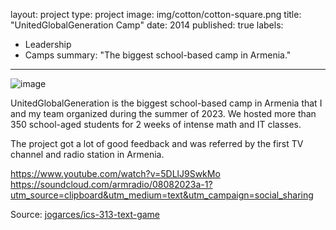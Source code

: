 layout: project
type: project
image: img/cotton/cotton-square.png
title: "UnitedGlobalGeneration Camp"
date: 2014
published: true
labels:
  - Leadership
  - Camps
summary: "The biggest school-based camp in Armenia."
---

![image](https://github.com/user-attachments/assets/8d6a21a8-5b6e-4a51-b35d-099c17a0b848)

UnitedGlobalGeneration is the biggest school-based camp in Armenia that I and my team organized during the summer of 2023. We hosted more than 350 school-aged students for 2 weeks of intense math and IT classes.

The project got a lot of good feedback and was referred by the first TV channel and radio station in Armenia. 

https://www.youtube.com/watch?v=5DLlJ9SwkMo
https://soundcloud.com/armradio/08082023a-1?utm_source=clipboard&utm_medium=text&utm_campaign=social_sharing

Source: <a href="https://github.com/jogarces/ics-313-text-game"><i class="large github icon "></i>jogarces/ics-313-text-game</a>
